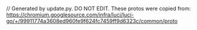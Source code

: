 // Generated by update.py. DO NOT EDIT.
These protos were copied from:
https://chromium.googlesource.com/infra/luci/luci-go/+/99911774a3608ed960fe9f624fc7459ff9d6323c/common/proto
